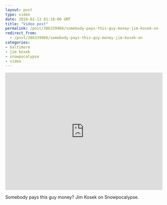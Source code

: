 ```yaml
---
layout: post
type: video
date: 2010-02-13 01:10:00 GMT
title: "Video post"
permalink: /post/386339966/somebody-pays-this-guy-money-jim-kosek-on
redirect_from: 
  - /post/386339966/somebody-pays-this-guy-money-jim-kosek-on
categories:
- baltimore
- jim kosek
- snowpocalypse
- video
---
```

<iframe width="500" height="375"  id="youtube_iframe" src="https://www.youtube.com/embed/kpxiCxO5k0g?feature=oembed&amp;enablejsapi=1&amp;wmode=opaque" frameborder="0" allow="accelerometer; autoplay; clipboard-write; encrypted-media; gyroscope; picture-in-picture" allowfullscreen title="AccuWeather.com Snowpocalypse Now! Meteorologist Freakout"></iframe>

Somebody pays this guy money? Jim Kosek on Snowpocalypse.